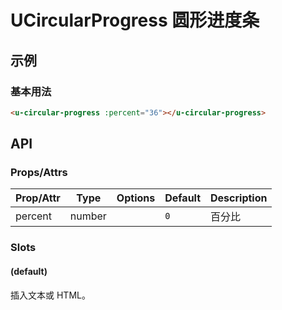 <!-- 该 README.md 根据 api.yaml 和 docs/*.md 自动生成，为了方便在 GitHub 和 NPM 上查阅。如需修改，请查看源文件 -->

# UCircularProgress 圆形进度条

## 示例
### 基本用法

``` html
<u-circular-progress :percent="36"></u-circular-progress>
```

## API
### Props/Attrs

| Prop/Attr | Type | Options | Default | Description |
| --------- | ---- | ------- | ------- | ----------- |
| percent | number |  | `0` | 百分比 |

### Slots

#### (default)

插入文本或 HTML。
